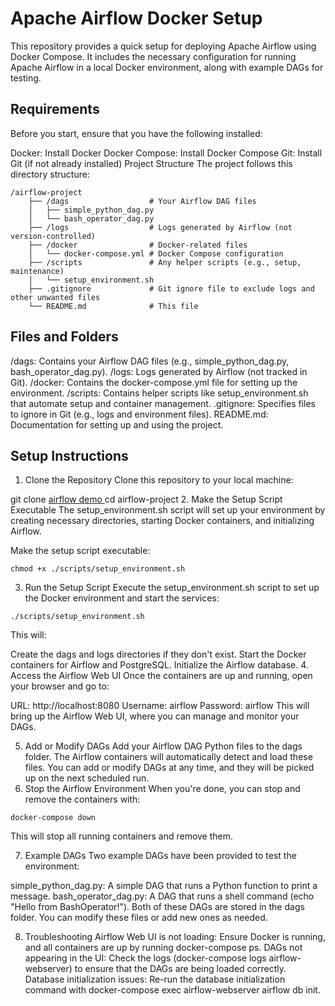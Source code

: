 # Apache Airflow Docker Setup
This repository provides a quick setup for deploying Apache Airflow using Docker Compose. It includes the necessary configuration for running Apache Airflow in a local Docker environment, along with example DAGs for testing.

## Requirements
Before you start, ensure that you have the following installed:

Docker: Install Docker
Docker Compose: Install Docker Compose
Git: Install Git (if not already installed)
Project Structure
The project follows this directory structure:

```
/airflow-project
    ├── /dags                  # Your Airflow DAG files
    │   ├── simple_python_dag.py
    │   └── bash_operator_dag.py
    ├── /logs                  # Logs generated by Airflow (not version-controlled)
    ├── /docker                # Docker-related files
    │   └── docker-compose.yml # Docker Compose configuration
    ├── /scripts               # Any helper scripts (e.g., setup, maintenance)
    │   └── setup_environment.sh
    ├── .gitignore             # Git ignore file to exclude logs and other unwanted files
    └── README.md              # This file
```    
## Files and Folders
/dags: Contains your Airflow DAG files (e.g., simple_python_dag.py, bash_operator_dag.py).
/logs: Logs generated by Airflow (not tracked in Git).
/docker: Contains the docker-compose.yml file for setting up the environment.
/scripts: Contains helper scripts like setup_environment.sh that automate setup and container management.
.gitignore: Specifies files to ignore in Git (e.g., logs and environment files).
README.md: Documentation for setting up and using the project.
## Setup Instructions
1. Clone the Repository
Clone this repository to your local machine:

git clone [airflow demo ](https://github.com/renegadenz/apache-airflow-demo)
cd airflow-project
2. Make the Setup Script Executable
The setup_environment.sh script will set up your environment by creating necessary directories, starting Docker containers, and initializing Airflow.

Make the setup script executable:

```
chmod +x ./scripts/setup_environment.sh
```
3. Run the Setup Script
Execute the setup_environment.sh script to set up the Docker environment and start the services:

```
./scripts/setup_environment.sh
```
This will:

Create the dags and logs directories if they don't exist.
Start the Docker containers for Airflow and PostgreSQL.
Initialize the Airflow database.
4. Access the Airflow Web UI
Once the containers are up and running, open your browser and go to:

URL: http://localhost:8080
Username: airflow
Password: airflow
This will bring up the Airflow Web UI, where you can manage and monitor your DAGs.

5. Add or Modify DAGs
Add your Airflow DAG Python files to the dags folder. The Airflow containers will automatically detect and load these files.
You can add or modify DAGs at any time, and they will be picked up on the next scheduled run.
6. Stop the Airflow Environment
When you're done, you can stop and remove the containers with:

```
docker-compose down
```
This will stop all running containers and remove them.

7. Example DAGs
Two example DAGs have been provided to test the environment:

simple_python_dag.py: A simple DAG that runs a Python function to print a message.
bash_operator_dag.py: A DAG that runs a shell command (echo "Hello from BashOperator!").
Both of these DAGs are stored in the dags folder. You can modify these files or add new ones as needed.

8. Troubleshooting
Airflow Web UI is not loading: Ensure Docker is running, and all containers are up by running docker-compose ps.
DAGs not appearing in the UI: Check the logs (docker-compose logs airflow-webserver) to ensure that the DAGs are being loaded correctly.
Database initialization issues: Re-run the database initialization command with docker-compose exec airflow-webserver airflow db init.
